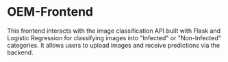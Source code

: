 # OEM-Frontend
This frontend interacts with the image classification API built with Flask and Logistic Regression for classifying images into "Infected" or "Non-Infected" categories. It allows users to upload images and receive predictions via the backend.
